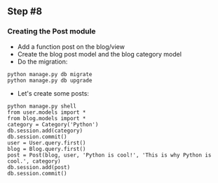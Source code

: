 ## Step #8

### Creating the Post module
- Add a function post on the blog/view
- Create the blog post model and the blog category model
- Do the migration:
```
python manage.py db migrate
python manage.py db upgrade
```
- Let's create some posts:
```
python manage.py shell
from user.models import *
from blog.models import *
category = Category('Python')
db.session.add(category)
db.session.commit()
user = User.query.first()
blog = Blog.query.first()
post = Post(blog, user, 'Python is cool!', 'This is why Python is cool.', category)
db.session.add(post)
db.session.commit()
```
